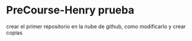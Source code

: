 # PreCourse-Henry prueba
crear el primer repositorio en la nube de github, como modificarlo y crear copias
